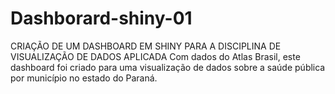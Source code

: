 # Dashborard-shiny-01
CRIAÇÃO DE UM DASHBOARD EM SHINY PARA A DISCIPLINA DE VISUALIZAÇÃO DE DADOS APLICADA 
Com dados do Atlas Brasil, este dashboard foi criado para uma visualização de dados
sobre a saúde pública por município no estado do Paraná.

